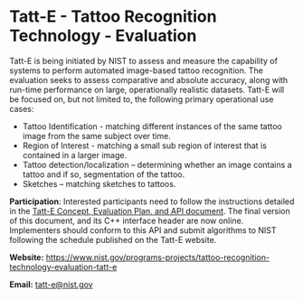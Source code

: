 # Tatt-E - Tattoo Recognition Technology - Evaluation

Tatt-E is being initiated by NIST to assess and measure the capability of systems to perform automated image-based tattoo recognition.  The evaluation seeks to assess comparative and absolute accuracy, along with run-time performance on large, operationally realistic datasets. Tatt-E will be focused on, but not limited to, the following primary operational use cases:
- Tattoo Identification - matching different instances of the same tattoo image from the same subject over time.
- Region of Interest - matching a small sub region of interest that is contained in a larger image.
- Tattoo detection/localization – determining whether an image contains a tattoo and if so, segmentation of the tattoo.
- Sketches – matching sketches to tattoos.

**Participation**:  Interested participants need to follow the instructions detailed in the [Tatt-E Concept, Evaluation Plan, and API document](https://www.nist.gov/sites/default/files/documents/2016/12/01/tatt-e_api.pdf).  The final version of this document, and its C++ interface header are now online. Implementers should conform to this API and submit algorithms to NIST following the schedule published on the Tatt-E website.  

**Website:** https://www.nist.gov/programs-projects/tattoo-recognition-technology-evaluation-tatt-e

**Email:** tatt-e@nist.gov



